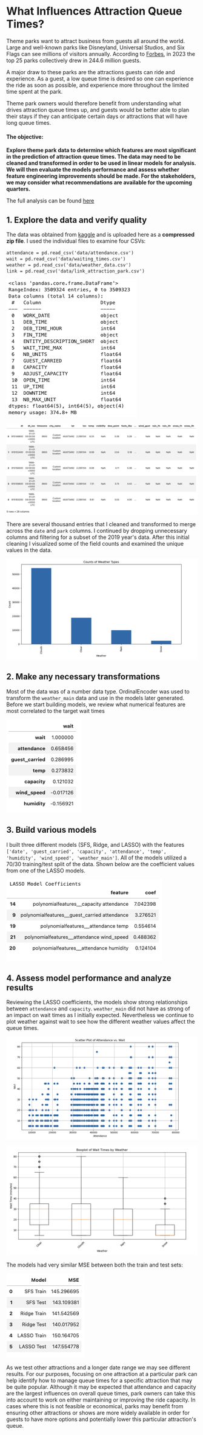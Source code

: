 # What Influences Attraction Queue Times?

Theme parks want to attract business from guests all around the world. Large and well-known parks like Disneyland, Universal Studios, and Six Flags can see millions of visitors annually. According to [Forbes](https://www.forbes.com/sites/suzannerowankelleher/2024/08/16/how-disney-dominated-the-theme-park-industry-in-2023/), in 2023 the top 25 parks collectively drew in 244.6 million guests.

A major draw to these parks are the attractions guests can ride and experience. As a guest, a low queue time is desired so one can experience the ride as soon as possible, and experience more throughout the limited time spent at the park. 

Theme park owners would therefore benefit from understanding what drives attraction queue times up, and guests would be better able to plan their stays if they can anticipate certain days or attractions that will have long queue times.

#### The objective:

**Explore theme park data to determine which features are most significant in the prediction of attraction queue times. The data may need to be cleaned and transformed in order to be used in linear models for analysis. We will then evaluate the models performance and assess whether feature engineering improvements should be made. For the stakeholders, we may consider what recommendations are available for the upcoming quarters.**

The full analysis can be found [here](what_influences_attraction_queue_times.ipynb)


## 1. Explore the data and verify quality

The data was obtained from [kaggle](https://www.kaggle.com/datasets/ayushtankha/hackathon) and is uploaded here as a **compressed zip file**. I used the individual files to examine four CSVs: 


```
attendance = pd.read_csv('data/attendance.csv')
wait = pd.read_csv('data/waiting_times.csv')
weather = pd.read_csv('data/weather_data.csv')
link = pd.read_csv('data/link_attraction_park.csv')
```


![wait_csv](/assets/wait_csv.png)

![weather_csv](/assets/weather_csv.png)

There are several thousand entries that I cleaned and transformed to merge across the `date` and `park` columns. I continued by dropping unnecessary columns and filtering for a subset of the 2019 year's data. After this initial cleaning I visualized some of the field counts and examined the unique values in the data.

![weather_counts](/assets/weather_counts.png)

## 2. Make any necessary transformations

Most of the data was of a number data type. OrdinalEncoder was used to transform the `weather_main` data and use in the models later generated. Before we start building models, we review what numerical features are most correlated to the target wait times

![corr](/assets/corr.png)

## 3. Build various models

I built three different models (SFS, Ridge, and LASSO) with the features `['date', 'guest_carried', 'capacity', 'attendance', 'temp', 'humidity', 'wind_speed', 'weather_main']`.
All of the models utilized a 70/30 training/test split of the data. Shown below are the coefficient values from one of the LASSO models.

![lasso_coef](/assets/lasso_coef.png)

## 4. Assess model performance and analyze results

Reviewing the LASSO coefficients, the models show strong relationships between `attendance` and `capacity`. `weather_main` did not have as strong of an impact on wait times as I initially expected. 
Nevertheless we continue to plot weather against wait to see how the different weather values affect the queue times. 

![attendance_wait](/assets/attendance_wait_scatter.png)

![weather_boxplot](/assets/weather_boxplot.png)

The models had very similar MSE between both the train and test sets:

![mse_table](/assets/mse_table.png)

As we test other attractions and a longer date range we may see different results. For our purposes, focusing on one attraction at a particular park can help identify how to manage queue times for a specific attraction that may be quite popular. Although it
may be expected that attendance and capacity are the largest influences on overall queue times, park owners can take this into account to work on either maintaining or improving the ride capacity. In cases where this is not feasible or economical, parks may benefit from ensuring other attractions or shows are more widely available
in order for guests to have more options and potentially lower this particular attraction's queue.
